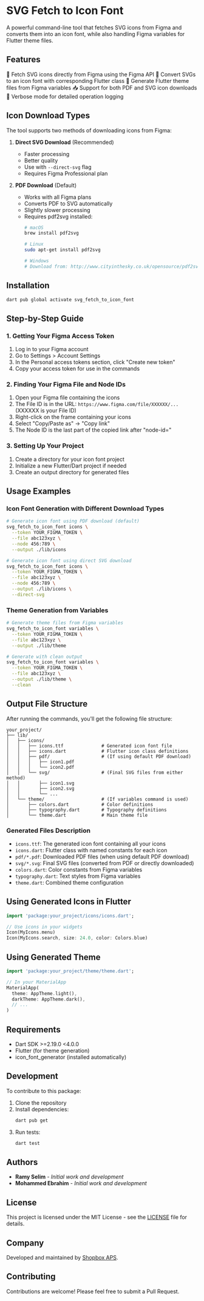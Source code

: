 # SVG Fetch to Icon Font

A powerful command-line tool that fetches SVG icons from Figma and converts them into an icon font, while also handling Figma variables for Flutter theme files.

## Features

🔄 Fetch SVG icons directly from Figma using the Figma API
🎨 Convert SVGs to an icon font with corresponding Flutter class
🎯 Generate Flutter theme files from Figma variables
📥 Support for both PDF and SVG icon downloads
📝 Verbose mode for detailed operation logging

## Icon Download Types

The tool supports two methods of downloading icons from Figma:

1. **Direct SVG Download** (Recommended)
   - Faster processing
   - Better quality
   - Use with `--direct-svg` flag
   - Requires Figma Professional plan

2. **PDF Download** (Default)
   - Works with all Figma plans
   - Converts PDF to SVG automatically
   - Slightly slower processing
   - Requires pdf2svg installed:
     ```bash
     # macOS
     brew install pdf2svg
     
     # Linux
     sudo apt-get install pdf2svg
     
     # Windows
     # Download from: http://www.cityinthesky.co.uk/opensource/pdf2svg/
     ```

## Installation

```bash
dart pub global activate svg_fetch_to_icon_font
```

## Step-by-Step Guide

### 1. Getting Your Figma Access Token
1. Log in to your Figma account
2. Go to Settings > Account Settings
3. In the Personal access tokens section, click "Create new token"
4. Copy your access token for use in the commands

### 2. Finding Your Figma File and Node IDs
1. Open your Figma file containing the icons
2. The File ID is in the URL: `https://www.figma.com/file/XXXXXX/...` (XXXXXX is your File ID)
3. Right-click on the frame containing your icons
4. Select "Copy/Paste as" → "Copy link"
5. The Node ID is the last part of the copied link after "node-id="

### 3. Setting Up Your Project
1. Create a directory for your icon font project
2. Initialize a new Flutter/Dart project if needed
3. Create an output directory for generated files

## Usage Examples

### Icon Font Generation with Different Download Types

```bash
# Generate icon font using PDF download (default)
svg_fetch_to_icon_font icons \
  --token YOUR_FIGMA_TOKEN \
  --file abc123xyz \
  --node 456:789 \
  --output ./lib/icons

# Generate icon font using direct SVG download
svg_fetch_to_icon_font icons \
  --token YOUR_FIGMA_TOKEN \
  --file abc123xyz \
  --node 456:789 \
  --output ./lib/icons \
  --direct-svg
```

### Theme Generation from Variables

```bash
# Generate theme files from Figma variables
svg_fetch_to_icon_font variables \
  --token YOUR_FIGMA_TOKEN \
  --file abc123xyz \
  --output ./lib/theme

# Generate with clean output
svg_fetch_to_icon_font variables \
  --token YOUR_FIGMA_TOKEN \
  --file abc123xyz \
  --output ./lib/theme \
  --clean
```

## Output File Structure

After running the commands, you'll get the following file structure:

```
your_project/
├── lib/
│   ├── icons/
│   │   ├── icons.ttf              # Generated icon font file
│   │   ├── icons.dart             # Flutter icon class definitions
│   │   ├── pdf/                   # (If using default PDF download)
│   │   │   ├── icon1.pdf
│   │   │   └── icon2.pdf
│   │   └── svg/                   # (Final SVG files from either method)
│   │       ├── icon1.svg
│   │       ├── icon2.svg
│   │       └── ...
│   └── theme/                     # (If variables command is used)
│       ├── colors.dart            # Color definitions
│       ├── typography.dart        # Typography definitions
│       └── theme.dart             # Main theme file
```

### Generated Files Description

- `icons.ttf`: The generated icon font containing all your icons
- `icons.dart`: Flutter class with named constants for each icon
- `pdf/*.pdf`: Downloaded PDF files (when using default PDF download)
- `svg/*.svg`: Final SVG files (converted from PDF or directly downloaded)
- `colors.dart`: Color constants from Figma variables
- `typography.dart`: Text styles from Figma variables
- `theme.dart`: Combined theme configuration

## Using Generated Icons in Flutter

```dart
import 'package:your_project/icons/icons.dart';

// Use icons in your widgets
Icon(MyIcons.menu)
Icon(MyIcons.search, size: 24.0, color: Colors.blue)
```

## Using Generated Theme

```dart
import 'package:your_project/theme/theme.dart';

// In your MaterialApp
MaterialApp(
  theme: AppTheme.light(),
  darkTheme: AppTheme.dark(),
  // ...
)
```

## Requirements

- Dart SDK >=2.19.0 <4.0.0
- Flutter (for theme generation)
- icon_font_generator (installed automatically)

## Development

To contribute to this package:

1. Clone the repository
2. Install dependencies:
   ```bash
   dart pub get
   ```
3. Run tests:
   ```bash
   dart test
   ```

## Authors

- **Ramy Selim** - *Initial work and development*
- **Mohammed Ebrahim** - *Initial work and development*

## License

This project is licensed under the MIT License - see the [LICENSE](LICENSE) file for details.

## Company

Developed and maintained by [Shopbox APS](https://shopbox.com).

## Contributing

Contributions are welcome! Please feel free to submit a Pull Request.

